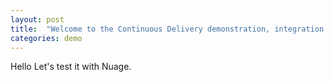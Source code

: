 ```yaml
---
layout: post
title:  "Welcome to the Continuous Delivery demonstration, integration with MAS.!"
categories: demo
---
```


Hello Let's test it with Nuage.
